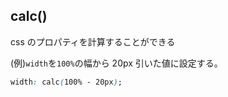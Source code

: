 ## calc()
css のプロパティを計算することができる
  
(例)`width`を`100%`の幅から 20px 引いた値に設定する。
```css
width: calc(100% - 20px);
```
  


